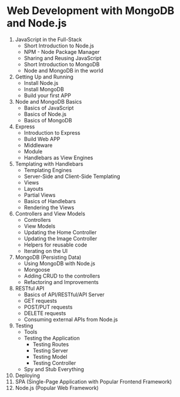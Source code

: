 # Web Development with MongoDB and Node.js

1. JavaScript in the Full-Stack
   - Short Introduction to Node.js
   - NPM - Node Package Manager
   - Sharing and Reusing JavaScript
   - Short Introduction to MongoDB
   - Node and MongoDB in the world
2. Getting Up and Running
   - Install Node.js
   - Install MongoDB
   - Build your first APP
3. Node and MongoDB Basics
   - Basics of JavaScript
   - Basics of Node.js
   - Basics of MongoDB
4. Express
   - Introduction to Express
   - Build Web APP
   - Middleware
   - Module
   - Handlebars as View Engines
5. Templating with Handlebars
   - Templating Engines
   - Server-Side and Client-Side Templating
   - Views
   - Layouts
   - Partial Views
   - Basics of Handlebars
   - Rendering the Views
6. Controllers and View Models
   - Controllers
   - View Models
   - Updating the Home Controller
   - Updating the Image Controller
   - Helpers for reusable code
   - Iterating on the UI
7. MongoDB (Persisting Data)
   - Using MongoDB with Node.js
   - Mongoose
   - Adding CRUD to the controllers
   - Refactoring and Improvements
8. RESTful API
   - Basics of API/RESTful/API Server
   - GET requests
   - POST/PUT requests
   - DELETE requests
   - Consuming external APIs from Node.js
9.  Testing
    - Tools
    - Testing the Application
      - Testing Routes
      - Testing Server
      - Testing Model
      - Testing Controller
    - Spy and Stub Everything
10. Deploying
11. SPA (Single-Page Application with Popular Frontend Framework)
12. Node.js (Popular Web Framework)